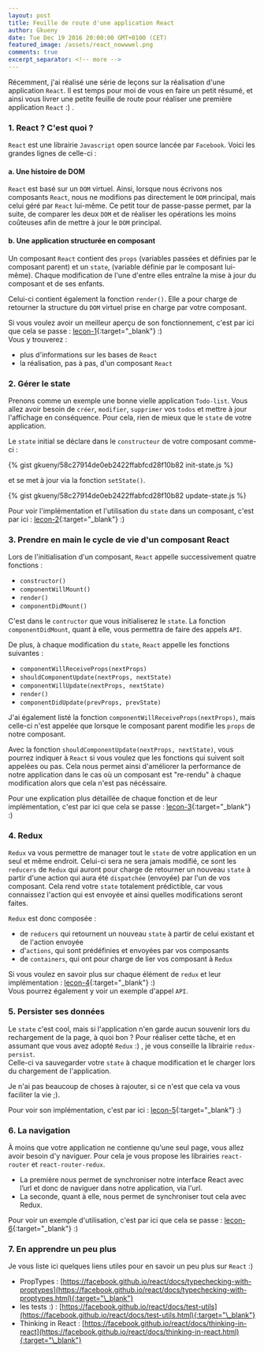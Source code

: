 ```yaml
---
layout: post
title: Feuille de route d'une application React
author: Gkueny
date: Tue Dec 19 2016 20:00:00 GMT+0100 (CET)
featured_image: /assets/react_nowwwel.png
comments: true
excerpt_separator: <!-- more -->
---
```

Récemment, j'ai réalisé une série de leçons sur la réalisation d'une application `React`. Il est temps pour moi de vous en faire un petit résumé, et ainsi vous livrer une petite feuille de route pour réaliser une première application `React` :) .
<!-- more -->

<div id="toc"></div>

### 1. React ? C'est quoi ?

`React` est une librairie `Javascript` open source lancée par `Facebook`. Voici les grandes lignes de celle-ci :

#### a. Une histoire de DOM

`React` est basé sur un `DOM` virtuel. Ainsi, lorsque nous écrivons nos composants `React`, nous ne modifions pas directement le `DOM` principal, mais celui géré par `React` lui-même. Ce petit tour de passe-passe permet, par la suite, de comparer les deux `DOM` et de réaliser les opérations les moins coûteuses afin de mettre à jour le `DOM` principal.

#### b. Une application structurée en composant

Un composant `React` contient des `props` (variables passées et définies par le composant parent) et un `state`, (variable définie par le composant lui-même). Chaque modification de l'une d'entre elles entraîne la mise à jour du composant et de ses enfants.

Celui-ci contient également la fonction `render()`. Elle a pour charge de retourner la structure du `DOM` virtuel prise en charge par votre composant.

Si vous voulez avoir un meilleur aperçu de son fonctionnement, c'est par ici que cela se passe : [lecon-1](http://gkueny.fr/react-lecon-1){:target="\_blank"} :) <br/>
Vous y trouverez :
- plus d'informations sur les bases de `React`
- la réalisation, pas à pas, d'un composant `React`

### 2. Gérer le state

Prenons comme un exemple une bonne vielle application `Todo-list`. Vous allez avoir besoin de `créer`, `modifier`, `supprimer` vos `todos` et mettre à jour l'affichage en conséquence. Pour cela, rien de mieux que le `state` de votre application.

Le `state` initial se déclare dans le `constructeur` de votre composant comme-ci :


{% gist gkueny/58c27914de0eb2422ffabfcd28f10b82 init-state.js %}

<!-- {% highlight javascript %}
// initialisation du state
this.state = {
    todos : [],     // le tableau de nos todos
    message : ""    // un message
}
{% endhighlight %} -->

et se met à jour via la fonction `setState()`.

{% gist gkueny/58c27914de0eb2422ffabfcd28f10b82 update-state.js %}
<!-- {% highlight javascript %}
// Ajout d'une nouvelle todo
this.setState({
    todos : [
        ...this.state.todos,
        newTodo
      ]
})
{% endhighlight %} -->

Pour voir l'implémentation et l'utilisation du `state` dans un composant, c'est par ici : [lecon-2](http://gkueny.fr/react-lecon-2){:target="\_blank"} :)

### 3. Prendre en main le cycle de vie d'un composant React

Lors de l'initialisation d'un composant, `React` appelle successivement quatre fonctions :
- `constructor()`
- `componentWillMount()`
- `render()`
- `componentDidMount()`

C'est dans le `contructor` que vous initialiserez le `state`. La fonction `componentDidMount`, quant à elle, vous permettra de faire des appels `API`.

De plus, à chaque modification du `state`, `React` appelle les fonctions suivantes :
- `componentWillReceiveProps(nextProps)`
- `shouldComponentUpdate(nextProps, nextState)`
- `componentWillUpdate(nextProps, nextState)`
- `render()`
- `componentDidUpdate(prevProps, prevState)`

J'ai également listé la fonction `componentWillReceiveProps(nextProps)`, mais celle-ci n'est appelée que lorsque le composant parent modifie les `props` de notre composant.

Avec la fonction `shouldComponentUpdate(nextProps, nextState)`, vous pourrez indiquer à `React` si vous voulez que les fonctions qui suivent soit appelées ou pas. Cela nous permet ainsi d'améliorer la performance de notre application dans le cas où un composant est "re-rendu" à chaque modification alors que cela n'est pas nécéssaire.

Pour une explication plus détaillée de chaque fonction et de leur implémentation, c'est par ici que cela se passe : [lecon-3](http://gkueny.fr/react-lecon-3){:target="\_blank"} :)

### 4. Redux

`Redux` va vous permettre de manager tout le `state` de votre application en un seul et même endroit. Celui-ci sera ne sera jamais modifié, ce sont les `reducers` de `Redux` qui auront pour charge de retourner un nouveau `state` à partir d'une action qui aura été `dispatchée` (envoyée) par l'un de vos composant. Cela rend votre `state` totalement prédictible, car vous connaissez l'action qui est envoyée et ainsi quelles modifications seront faites.

`Redux` est donc composée :
- de `reducers` qui retournent un nouveau `state` à partir de celui existant et de l'action envoyée
- d'`actions`, qui sont prédéfinies et envoyées par vos composants
- de `containers`, qui ont pour charge de lier vos composant à `Redux`

Si vous voulez en savoir plus sur chaque élément de `redux` et leur implémentation : [lecon-4](http://gkueny.fr/react-lecon-4){:target="\_blank"} :) <br/>
Vous pourrez également y voir un exemple d'appel `API`.

### 5. Persister ses données

Le `state` c'est cool, mais si l'application n'en garde aucun souvenir lors du rechargement de la page, à quoi bon ?
Pour réaliser cette tâche, et en assumant que vous avez adopté `Redux` :) , je vous conseille la librairie `redux-persist`. <br/>
Celle-ci va sauvegarder votre `state` à chaque modification et le charger lors du chargement de l'application.

Je n'ai pas beaucoup de choses à rajouter, si ce n'est que cela va vous faciliter la vie ;).

Pour voir son implémentation, c'est par ici : [lecon-5](http://gkueny.fr/react-lecon-5){:target="\_blank"} :)

### 6. La navigation

À moins que votre application ne contienne qu'une seul page, vous allez avoir besoin d'y naviguer. Pour cela je vous propose les librairies `react-router` et `react-router-redux`.
- La première nous permet de synchroniser notre interface React avec l’url et donc de naviguer dans notre application, via l'url.
- La seconde, quant à elle, nous permet de synchroniser tout cela avec Redux.

Pour voir un exemple d'utilisation, c'est par ici que cela se passe : [lecon-6](http://gkueny.fr/react-lecon-6){:target="\_blank"} :)

### 7. En apprendre un peu plus

Je vous liste ici quelques liens utiles pour en savoir un peu plus sur `React` :)
- PropTypes : [https://facebook.github.io/react/docs/typechecking-with-proptypes](https://facebook.github.io/react/docs/typechecking-with-proptypes.html){:target="\_blank"}
- les tests :) : [https://facebook.github.io/react/docs/test-utils](https://facebook.github.io/react/docs/test-utils.html){:target="\_blank"}
- Thinking in React : [https://facebook.github.io/react/docs/thinking-in-react](https://facebook.github.io/react/docs/thinking-in-react.html){:target="\_blank"}
